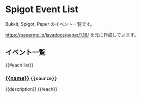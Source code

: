 # Spigot Event List
Bukkit, Spigot, Paper のイベント一覧です。

https://papermc.io/javadocs/paper/1.16/ を元に作成しています。

## イベント一覧
{{#each list}}
### [{{name}}]({{link}}) `{{source}}`
{{description}}
{{/each}}
